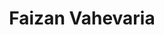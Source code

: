---
title: Faizan Vahevaria

name: Faizan Vahevaria
about: "Web Developer with over 6 years of experience mostly focusing on Front-End using ReactJS and JAMstack websites, juggling between different timezones to serve the clients. Praised by all the clients for Clear Communication."
photo: "/img/faizan-vahevaria.jpeg"
links:
  - icon: "github"
    url: "https://github.com/faizanvahevaria"
  - icon: "instagram"
    url: "https://instagram.com/faizanvahevaria"
  - icon: "linkedin"
    url: "https://linkedin.com/in/faizanvahevaria"
  - icon: "facebook"
    url: "https://facebook.com/faizanvahevaria"
  - icon: "twitter"
    url: "https://twitter.com/faizanvahevaria"
  - icon: "mail"
    url: "mailto:faizanvahevaria@gmail.com"

skills:
  - "HTML"
  - "CSS"
  - "JAMstack"
  - "Hugo"
  - "JavaScript"
  - "jQuery"
  - "Bootstrap"
  - "SASS"
  - "Jekyll"
  - "ReactJS"
  - "SEO"
  - "Netlify"
  - "CircleCI"
  - "GitHub"
  - "GitLab"
  - "NodeJS"
  - "REST API"
  - "GraphQL"
  - "Cucumber"
  - "Adobe Apps"
  - "Sentry"
  - "NPM"
  - "Gulp"
  - "AWS"
  - "Azure"
  - "Communication"


projects:
  - name: pwC - PricewaterhouseCoopers
    logo: /img/clients/pwc-logo.svg
    skills: ["Azure", "Hugo", "DataTable", "Azure CI/CD", "Rmarkdown"]    
    description: "Internal Data Portal and Training Docs Management System based on hugo. Design, Development, CI/CD Setup on Azure, Rmarkdown compatibility, Azure SSO(Single Sign-on), Planning, Execution."
  - name: BIPP Inc
    logo: /img/clients/bipp-inc-logo.svg
    url: "https://bipp.io"
    description: "Marketing and Documentation website built with Hugo and applying the JAMStack methodology to manage their content. Taken care of all the on-page SEO best practices in order rank well on Google."
  - name: Telus Digital
    logo: /img/clients/telus-digital-logo.svg
    url: "https://www.telus.com/en/digital"
    description: "JAMstack experiment with Hugo and Netlify to build a proof of concept website to replace their current CMS."
  - name: The Spectator UK
    logo: /img/clients/the spectator-logo.svg
    url: "https://www.spectator.co.uk/"
    description: "JAMstack experiment with Hugo and Netlify to build a proof of concept website to replace their current CMS."
  - name: Configrd
    logo: /img/clients/configrd-logo.png 
    url: "http://configrd.io/"
    description: "Hugo Theme Development based on the GitBook Design. Configrd is a SaaS startup and they wanted a GitBook lookalike theme for Hugo to host their documentation on Netlify. The theme is now opensource."
  - name: IBSE - IIT Madras
    logo:  /img/clients/ibse-iit-madras-logo.png
    url: "https://ibse.iitm.ac.in/"
    description: "Multi Author, Research Paper Publishing and Institute profile website based on Hugo. Indian Institute of Technology is one of the top institutes in the world and IBSE is an entity part of IIT Madras."


---